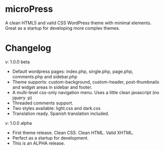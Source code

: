microPress
==========

A clean HTML5 and valid CSS WordPress theme with minimal elements. Great as a startup for developing more complex themes.

Changelog
======================================================================
v: 1.0.0 beta

- Default wordpress pages: index.php, single.php, page.php, comments.php and sidebar.php
- Theme supports: custom-background, custom-header, post-thumbnails and widget areas in sidebar and footer.
- A multi-level css-only navigation menu. Uses a little clean javascript (no jquery :p)
- Threaded comments support.
- Two styles available: light.css and dark.css
- Translation ready. Spanish translation included.

v: 1.0.0 alpha

- First theme release. Clean CSS. Clean HTML. Valid XHTML.
- Perfect as a startup for development.
- This is an ALPHA release.
